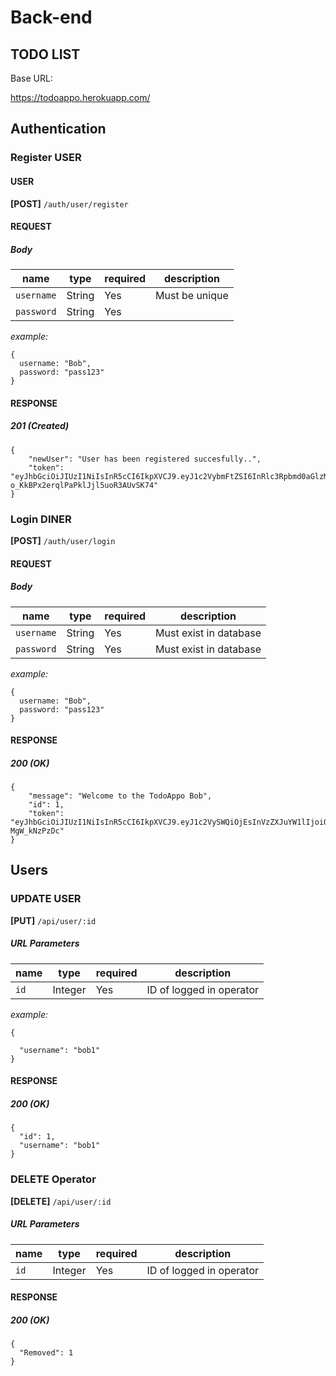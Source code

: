 # Back-end

## TODO LIST

Base URL:

https://todoappo.herokuapp.com/

## Authentication

### Register USER

#### USER 
**[POST]** `/auth/user/register`

#### REQUEST

##### Body

| name       | type   | required | description            |
| ---------- | ------ | -------- | ---------------------- |
| `username` | String | Yes      | Must be unique         |
| `password` | String | Yes      |                        |

_example:_

```
{
  username: "Bob",
  password: "pass123"
}
```

#### RESPONSE

##### 201 (Created)

```
{
    "newUser": "User has been registered succesfully..",
    "token": "eyJhbGciOiJIUzI1NiIsInR5cCI6IkpXVCJ9.eyJ1c2VybmFtZSI6InRlc3Rpbmd0aGlzMSIsImlhdCI6MTU5NzEwNTAzMywiZXhwIjoxNTk3MTI2NjMzfQ.pXMzDoQpnC-o_KkBPx2erqlPaPklJjl5uoR3AUvSK74"
}
```

### Login DINER

**[POST]** `/auth/user/login`

#### REQUEST

##### Body

| name       | type   | required | description            |
| ---------- | ------ | -------- | ---------------------- |
| `username` | String | Yes      | Must exist in database |
| `password` | String | Yes      | Must exist in database |

_example:_

```
{
  username: "Bob",
  password: "pass123"
}
```

#### RESPONSE

##### 200 (OK)

```
{
    "message": "Welcome to the TodoAppo Bob",
    "id": 1,
    "token": "eyJhbGciOiJIUzI1NiIsInR5cCI6IkpXVCJ9.eyJ1c2VySWQiOjEsInVzZXJuYW1lIjoiQm9iIiwiaWF0IjoxNTk3MTA0OTc5LCJleHAiOjE1OTcxMjY1Nzl9.BDH_sZd2Y2Z3AB9LfQt6E0zQ31FQ3wB-MgW_kNzPzDc"
}
```

## Users 

### UPDATE USER

**[PUT]** `/api/user/:id`


##### URL Parameters

| name | type    | required | description            |
| ---- | ------- | -------- | ---------------------- |
| `id` | Integer | Yes      | ID of logged in operator   |

_example:_

```
{

  "username": "bob1"
}
```
#### RESPONSE

##### 200 (OK)

```
{
  "id": 1,
  "username": "bob1"
}
```
### DELETE Operator

**[DELETE]** `/api/user/:id`


##### URL Parameters

| name | type    | required | description            |
| ---- | ------- | -------- | ---------------------- |
| `id` | Integer | Yes      | ID of logged in operator   |


#### RESPONSE

##### 200 (OK)

```
{
  "Removed": 1
}
```
